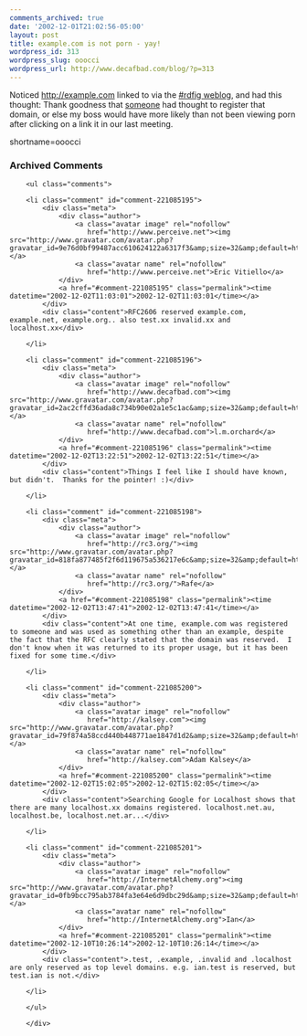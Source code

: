 ```yaml
---
comments_archived: true
date: '2002-12-01T21:02:56-05:00'
layout: post
title: example.com is not porn - yay!
wordpress_id: 313
wordpress_slug: ooocci
wordpress_url: http://www.decafbad.com/blog/?p=313
---
```

Noticed <a href="http://example.com" target="_top">http://example.com</a> linked to via the <a href="http://rdfig.xmlhack.com/">#rdfig weblog</a>, and had this thought: Thank goodness that <a href="http://www.netsol.com/cgi-bin/whois/whois?STRING=example.com&amp;SearchType=do">someone</a> had thought to register that domain, or else my boss would have more likely than not been viewing porn after clicking on a link it in our last meeting.
<!--more-->
shortname=ooocci

<div id="comments" class="comments archived-comments">
            <h3>Archived Comments</h3>
            
        <ul class="comments">
            
        <li class="comment" id="comment-221085195">
            <div class="meta">
                <div class="author">
                    <a class="avatar image" rel="nofollow" 
                       href="http://www.perceive.net"><img src="http://www.gravatar.com/avatar.php?gravatar_id=9e76d0bf99487acc610624122a6317f3&amp;size=32&amp;default=http://mediacdn.disqus.com/1320279820/images/noavatar32.png"/></a>
                    <a class="avatar name" rel="nofollow" 
                       href="http://www.perceive.net">Eric Vitiello</a>
                </div>
                <a href="#comment-221085195" class="permalink"><time datetime="2002-12-02T11:03:01">2002-12-02T11:03:01</time></a>
            </div>
            <div class="content">RFC2606 reserved example.com, example.net, example.org.. also test.xx invalid.xx and localhost.xx</div>
            
        </li>
    
        <li class="comment" id="comment-221085196">
            <div class="meta">
                <div class="author">
                    <a class="avatar image" rel="nofollow" 
                       href="http://www.decafbad.com"><img src="http://www.gravatar.com/avatar.php?gravatar_id=2ac2cffd36ada8c734b90e02a1e5c1ac&amp;size=32&amp;default=http://mediacdn.disqus.com/1320279820/images/noavatar32.png"/></a>
                    <a class="avatar name" rel="nofollow" 
                       href="http://www.decafbad.com">l.m.orchard</a>
                </div>
                <a href="#comment-221085196" class="permalink"><time datetime="2002-12-02T13:22:51">2002-12-02T13:22:51</time></a>
            </div>
            <div class="content">Things I feel like I should have known, but didn't.  Thanks for the pointer! :)</div>
            
        </li>
    
        <li class="comment" id="comment-221085198">
            <div class="meta">
                <div class="author">
                    <a class="avatar image" rel="nofollow" 
                       href="http://rc3.org/"><img src="http://www.gravatar.com/avatar.php?gravatar_id=818fa877485f2f6d119675a536217e6c&amp;size=32&amp;default=http://mediacdn.disqus.com/1320279820/images/noavatar32.png"/></a>
                    <a class="avatar name" rel="nofollow" 
                       href="http://rc3.org/">Rafe</a>
                </div>
                <a href="#comment-221085198" class="permalink"><time datetime="2002-12-02T13:47:41">2002-12-02T13:47:41</time></a>
            </div>
            <div class="content">At one time, example.com was registered to someone and was used as something other than an example, despite the fact that the RFC clearly stated that the domain was reserved.  I don't know when it was returned to its proper usage, but it has been fixed for some time.</div>
            
        </li>
    
        <li class="comment" id="comment-221085200">
            <div class="meta">
                <div class="author">
                    <a class="avatar image" rel="nofollow" 
                       href="http://kalsey.com"><img src="http://www.gravatar.com/avatar.php?gravatar_id=79f874a58ccd440b448771ae1847d1d2&amp;size=32&amp;default=http://mediacdn.disqus.com/1320279820/images/noavatar32.png"/></a>
                    <a class="avatar name" rel="nofollow" 
                       href="http://kalsey.com">Adam Kalsey</a>
                </div>
                <a href="#comment-221085200" class="permalink"><time datetime="2002-12-02T15:02:05">2002-12-02T15:02:05</time></a>
            </div>
            <div class="content">Searching Google for Localhost shows that there are many localhost.xx domains registered. localhost.net.au, localhost.be, localhost.net.ar...</div>
            
        </li>
    
        <li class="comment" id="comment-221085201">
            <div class="meta">
                <div class="author">
                    <a class="avatar image" rel="nofollow" 
                       href="http://InternetAlchemy.org"><img src="http://www.gravatar.com/avatar.php?gravatar_id=0fb9bcc795ab3784fa3e64e6d9dbc29d&amp;size=32&amp;default=http://mediacdn.disqus.com/1320279820/images/noavatar32.png"/></a>
                    <a class="avatar name" rel="nofollow" 
                       href="http://InternetAlchemy.org">Ian</a>
                </div>
                <a href="#comment-221085201" class="permalink"><time datetime="2002-12-10T10:26:14">2002-12-10T10:26:14</time></a>
            </div>
            <div class="content">.test, .example, .invalid and .localhost are only reserved as top level domains. e.g. ian.test is reserved, but test.ian is not.</div>
            
        </li>
    
        </ul>
    
        </div>
    